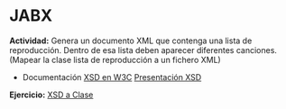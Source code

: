 # JABX

**Actividad:** Genera un documento XML que contenga una lista de reproducción. Dentro de esa lista deben aparecer diferentes canciones. (Mapear la clase lista de reproducción a un fichero XML)


* Documentación
[XSD en W3C](https://www.w3schools.com/xml/schema_intro.asp)
[Presentación XSD](http://di002.edv.uniovi.es/~labra/cursos/XML/XMLSchema.pdf)

**Ejercicio:** [XSD a Clase](https://github.com/franlu/DAM-AD/tree/master/ficheros/jabx/MapearClase/Ejercicio.md)


